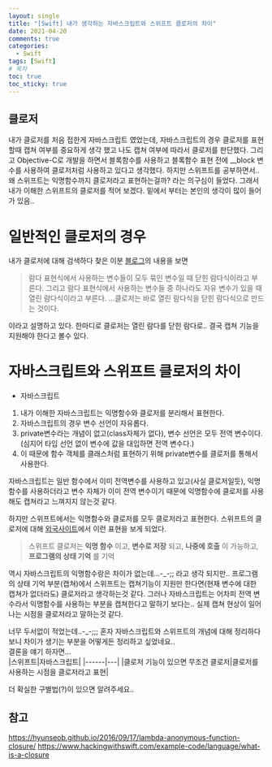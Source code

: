 ```yaml
---
layout: single
title: "[Swift] 내가 생각하는 자바스크립트와 스위프트 클로저의 차이"
date: 2021-04-20
comments: true
categories:
  - Swift
tags: [Swift]
# 목차
toc: true
toc_sticky: true
---
```


## 클로저 ##
내가 클로저를 처음 접한게 자바스크립트 였었는데, 자바스크립트의 경우 클로저를 표현할때 캡쳐 여부를 중요하게 생각 했고 나도 캡쳐 여부에 따라서 클로저를 판단했다.
그리고 Objective-C로 개발을 하면서 블록함수를 사용하고 블록함수 표현 전에 __block 변수를 사용하여 클로저처럼 사용하고 있다고 생각했다.
하지만 스위프트를 공부하면서.. 왜 스위프트는 익명함수까지 클로저라고 표현하는걸까? 라는 의구심이 들었다. 그래서 내가 이해한 스위프트의 클로저를 적어 보겠다.
밑에서 부터는 본인의 생각이 많이 들어가 있음..

# 일반적인 클로저의 경우 
내가 클로저에 대해 검색하다 찾은 이분 [블로그](https://hyunseob.github.io/2016/09/17/lambda-anonymous-function-closure/)의 내용을 보면
> 람다 표현식에서 사용하는 변수들이 모두 묶인 변수일 때 닫힌 람다식이라고 부른다. 그리고 람다 표현식에서 사용하는 변수들 중 하나라도 자유 변수가 있을 때 열린 람다식이라고 부른다.
> ...클로저는 바로 열린 람다식을 닫힌 람다식으로 만드는 것이다.  


이라고 설명하고 있다. 한마디로 클로저는 열린 람다를 닫힌 람다로.. 결국 캡쳐 기능을 지원해야 한다고 볼수 있다.

# 자바스크립트와 스위프트 클로저의 차이
- 자바스크립트
1. 내가 이해한 자바스크립트는 익명함수와 클로저를 분리해서 표현한다.
2. 자바스크립트의 경우 변수 선언이 자유롭다. 
3. private변수라는 개념이 없고(class자체가 없다), 변수 선언은 모두 전역 변수이다.(심지어 타입 선언 없이 변수에 값을 대입하면 전역 변수다.)
4. 이 때문에 함수 객체를 클래스처럼 표현하기 위해 private변수를 클로저를 통해서 사용한다.  

자바스크립트는 일반 함수에서 이미 전역변수를 사용하고 있고(사실 클로저일듯), 익명 함수를 사용하더라고 변수 자체가 이미 전역 변수이기 때문에 익명함수에 클로저를 사용해도 캡쳐라고 느껴지지 않는것 같다.

하지만 스위프트에서는 익명함수와 클로저를 모두 클로저라고 표현한다.
스위프트의 클로저에 대해 [외국사이트](https://www.hackingwithswift.com/example-code/language/what-is-a-closure)에서 이런 표현을 보게 되었다.
> 스위프트 클로저는 **익명 함수** 이고, **변수로 저장** 되고, **나중에 호출** 이 가능하고, **프로그램의 상태 기억** 를 기억

역시 자바스크립트의 익명함수랑은 차이가 없는데...-_-;; 라고 생각 되지만..
프로그램의 상태 기억 부분(캡쳐)에서 스위프트는 캡쳐기능이 지원만 한다면(현재 변수에 대한 캡쳐가 없더라도) 클로저라고 생각하는것 같다.
그러나 자바스크립트는 어차피 전역 변수라서 익명함수를 사용하는 부분을 캡쳐한다고 말하기 보다는.. 실제 캡쳐 현상이 일어나는 시점을 클로저라고 말하는것 같다.

너무 두서없이 적었는데..-_-;;; 혼자 자바스크립트와 스위프트의 개념에 대해 정리하다보니 차이가 생기는 부분을 어떻게든 정리하고 싶었네요..  
결론을 얘기 하자면...  
|스위프트|자바스크립트|
|------|---|
|클로저 기능이 있으면 무조건 클로저|클로저를 사용하는 시점을 클로저라고 표현|

더 확실한 구별법(?)이 있으면 알려주세요..


## 참고
<https://hyunseob.github.io/2016/09/17/lambda-anonymous-function-closure/>
<https://www.hackingwithswift.com/example-code/language/what-is-a-closure>
